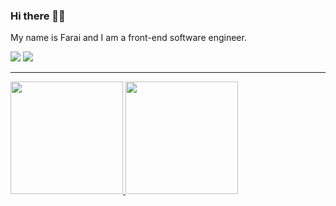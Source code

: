 ### Hi there 👋🏿 
My name is Farai and I am a front-end software engineer. 
<div>
<a href = "https://dev.to/faraib"><img src="https://img.shields.io/badge/dev.to-0A0A0A?style=for-the-badge&logo=devdotto&logoColor=white" target="_blank"></a>
<a href="https://www.linkedin.com/in/faraibvuma/" target="_blank"><img src="https://img.shields.io/badge/-LinkedIn-%230077B5?style=for-the-badge&logo=linkedin&logoColor=white" target="_blank"></a>   
</div>

---
<div>
<a href="https://github.com/FaraiB">
<img height="180em" src="https://github-readme-stats.vercel.app/api/top-langs/?username=FaraiB&layout=compact&langs_count=7&theme=algolia"/>
<img height="180em" src="https://github-readme-stats.vercel.app/api?username=FaraiB&show_icons=true&theme=algolia&include_all_commits=true&count_private=true"/>
</div>


<!--
**FaraiB/FaraiB** is a ✨ _special_ ✨ repository because its `README.md` (this file) appears on your GitHub profile.

Here are some ideas to get you started:

- 🔭 I’m currently working on ...
- 🌱 I’m currently learning ...
- 👯 I’m looking to collaborate on ...
- 🤔 I’m looking for help with ...
- 💬 Ask me about ...
- 📫 How to reach me: ...
- 😄 Pronouns: ...
- ⚡ Fun fact: ...
-->
